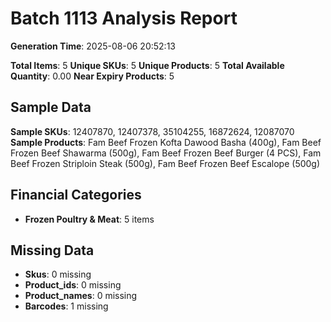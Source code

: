 # Batch 1113 Analysis Report

**Generation Time**: 2025-08-06 20:52:13

**Total Items**: 5
**Unique SKUs**: 5
**Unique Products**: 5
**Total Available Quantity**: 0.00
**Near Expiry Products**: 5

## Sample Data
**Sample SKUs**: 12407870, 12407378, 35104255, 16872624, 12087070
**Sample Products**: Fam Beef Frozen Kofta Dawood Basha (400g), Fam Beef Frozen Beef Shawarma (500g), Fam Beef Frozen Beef Burger (4 PCS), Fam Beef Frozen Striploin Steak (500g), Fam Beef Frozen Beef Escalope (500g)

## Financial Categories
- **Frozen Poultry & Meat**: 5 items

## Missing Data
- **Skus**: 0 missing
- **Product_ids**: 0 missing
- **Product_names**: 0 missing
- **Barcodes**: 1 missing
